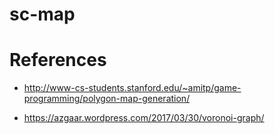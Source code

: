 # sc-map

# References

- http://www-cs-students.stanford.edu/~amitp/game-programming/polygon-map-generation/

- https://azgaar.wordpress.com/2017/03/30/voronoi-graph/
